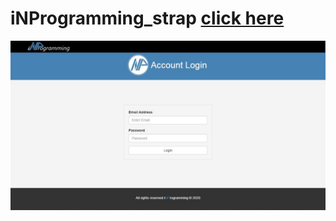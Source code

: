 # iNProgramming_strap [click here](https://inprogramming.github.io/iNProgramming_strap/index.html)
<img src="/project2.jpg"/>
